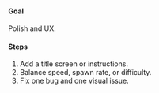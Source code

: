#### Goal
Polish and UX.

#### Steps
1. Add a title screen or instructions.
2. Balance speed, spawn rate, or difficulty.
3. Fix one bug and one visual issue.
